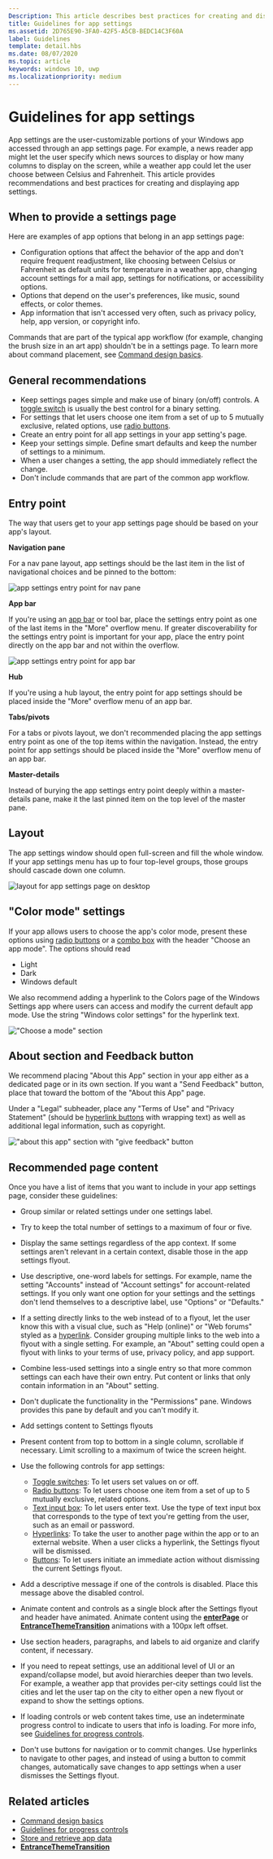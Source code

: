 ```yaml
---
Description: This article describes best practices for creating and displaying app settings.
title: Guidelines for app settings
ms.assetid: 2D765E90-3FA0-42F5-A5CB-BEDC14C3F60A
label: Guidelines
template: detail.hbs
ms.date: 08/07/2020
ms.topic: article
keywords: windows 10, uwp
ms.localizationpriority: medium
---
```


# Guidelines for app settings

App settings are the user-customizable portions of your Windows app accessed through an app settings page. For example, a news reader app might let the user specify which news sources to display or how many columns to display on the screen, while a weather app could let the user choose between Celsius and Fahrenheit. This article provides recommendations and best practices for creating and displaying app settings.

## When to provide a settings page

Here are examples of app options that belong in an app settings page:

- Configuration options that affect the behavior of the app and don't require frequent readjustment, like choosing between Celsius or Fahrenheit as default units for temperature in a weather app, changing account settings for a mail app, settings for notifications, or accessibility options.
- Options that depend on the user's preferences, like music, sound effects, or color themes.
- App information that isn't accessed very often, such as privacy policy, help, app version, or copyright info.

Commands that are part of the typical app workflow (for example, changing the brush size in an art app) shouldn't be in a settings page. To learn more about command placement, see [Command design basics](../basics/commanding-basics.md).

## General recommendations

- Keep settings pages simple and make use of binary (on/off) controls. A [toggle switch](../controls-and-patterns/toggles.md) is usually the best control for a binary setting.
- For settings that let users choose one item from a set of up to 5 mutually exclusive, related options, use [radio buttons](../controls-and-patterns/radio-button.md).
- Create an entry point for all app settings in your app setting's page.
- Keep your settings simple. Define smart defaults and keep the number of settings to a minimum.
- When a user changes a setting, the app should immediately reflect the change.
- Don't include commands that are part of the common app workflow.

## Entry point

The way that users get to your app settings page should be based on your app's layout.

**Navigation pane**

For a nav pane layout, app settings should be the last item in the list of navigational choices and be pinned to the bottom:

![app settings entry point for nav pane](images/appsettings-nav-settings.png)

**App bar**

If you're using an [app bar](../controls-and-patterns/app-bars.md) or tool bar, place the settings entry point as one of the last items in the "More" overflow menu. If greater discoverability for the settings entry point is important for your app, place the entry point directly on the app bar and not within the overflow.

![app settings entry point for app bar](../controls-and-patterns/images/appbar_rs2_overflow_icons.png)

**Hub**

If you're using a hub layout, the entry point for app settings should be placed inside the "More" overflow menu of an app bar.

**Tabs/pivots**

For a tabs or pivots layout, we don't recommended placing the app settings entry point as one of the top items within the navigation. Instead, the entry point for app settings should be placed inside the "More" overflow menu of an app bar.

**Master-details**

Instead of burying the app settings entry point deeply within a master-details pane, make it the last pinned item on the top level of the master pane.

## Layout


The app settings window should open full-screen and fill the whole window. If your app settings menu has up to four top-level groups, those groups should cascade down one column.

![layout for app settings page on desktop](images/appsettings-layout-navpane-desktop.png)


## "Color mode" settings


If your app allows users to choose the app's color mode, present these options using [radio buttons](../controls-and-patterns/radio-button.md) or a [combo box](../controls-and-patterns/combo-box.md) with the header "Choose an app mode". The options should read
- Light
- Dark
- Windows default

We also recommend adding a hyperlink to the Colors page of the Windows Settings app where users can access and modify the current default app mode. Use the string "Windows color settings" for the hyperlink text.

!["Choose a mode" section](images/appsettings_mode.png)

<!--
<div class="microsoft-internal-note">
Detailed redlines showing preferred text strings for the "Choose a mode" section are available on [UNI](https://uni/DesignDepot.FrontEnd/#/ProductNav/2543/0/dv/?t=Windows%7CControls%7CColorMode&f=RS2).
</div>
-->

## About section and Feedback button


We recommend placing  "About this App" section in your app either as a dedicated page or in its own section. If you want a "Send Feedback" button, place that toward the bottom of the "About this App" page.

Under a "Legal" subheader, place any "Terms of Use" and "Privacy Statement" (should be [hyperlink buttons](../controls-and-patterns/hyperlinks.md) with wrapping text) as well as additional legal information, such as copyright.

!["about this app" section with "give feedback" button](images/appsettings-about.png)


## Recommended page content


Once you have a list of items that you want to include in your app settings page, consider these guidelines:

- Group similar or related settings under one settings label.
- Try to keep the total number of settings to a maximum of four or five.
- Display the same settings regardless of the app context. If some settings aren't relevant in a certain context, disable those in the app settings flyout.
- Use descriptive, one-word labels for settings. For example, name the setting "Accounts" instead of "Account settings" for account-related settings. If you only want one option for your settings and the settings don't lend themselves to a descriptive label, use "Options" or "Defaults."
- If a setting directly links to the web instead of to a flyout, let the user know this with a visual clue, such as "Help (online)" or "Web forums" styled as a [hyperlink](../controls-and-patterns/hyperlinks.md). Consider grouping multiple links to the web into a flyout with a single setting. For example, an "About" setting could open a flyout with links to your terms of use, privacy policy, and app support.
- Combine less-used settings into a single entry so that more common settings can each have their own entry. Put content or links that only contain information in an "About" setting.
- Don't duplicate the functionality in the "Permissions" pane. Windows provides this pane by default and you can't modify it.

- Add settings content to Settings flyouts
- Present content from top to bottom in a single column, scrollable if necessary. Limit scrolling to a maximum of twice the screen height.
- Use the following controls for app settings:

    - [Toggle switches](../controls-and-patterns/toggles.md): To let users set values on or off.
    - [Radio buttons](../controls-and-patterns/radio-button.md): To let users choose one item from a set of up to 5 mutually exclusive, related options.
    - [Text input box](../controls-and-patterns/text-block.md): To let users enter text. Use the type of text input box that corresponds to the type of text you're getting from the user, such as an email or password.
    - [Hyperlinks](../controls-and-patterns/hyperlinks.md): To take the user to another page within the app or to an external website. When a user clicks a hyperlink, the Settings flyout will be dismissed.
    - [Buttons](../controls-and-patterns/buttons.md): To let users initiate an immediate action without dismissing the current Settings flyout.
- Add a descriptive message if one of the controls is disabled. Place this message above the disabled control.
- Animate content and controls as a single block after the Settings flyout and header have animated. Animate content using the [**enterPage**](/previous-versions/windows/apps/br212672(v=win.10)) or [**EntranceThemeTransition**](/uwp/api/Windows.UI.Xaml.Media.Animation.EntranceThemeTransition) animations with a 100px left offset.
- Use section headers, paragraphs, and labels to aid organize and clarify content, if necessary.
- If you need to repeat settings, use an additional level of UI or an expand/collapse model, but avoid hierarchies deeper than two levels. For example, a weather app that provides per-city settings could list the cities and let the user tap on the city to either open a new flyout or expand to show the settings options.
- If loading controls or web content takes time, use an indeterminate progress control to indicate to users that info is loading. For more info, see [Guidelines for progress controls](../controls-and-patterns/progress-controls.md).
- Don't use buttons for navigation or to commit changes. Use hyperlinks to navigate to other pages, and instead of using a button to commit changes, automatically save changes to app settings when a user dismisses the Settings flyout.



## Related articles

* [Command design basics](../basics/commanding-basics.md)
* [Guidelines for progress controls](../controls-and-patterns/progress-controls.md)
* [Store and retrieve app data](./store-and-retrieve-app-data.md)
* [**EntranceThemeTransition**](/uwp/api/Windows.UI.Xaml.Media.Animation.EntranceThemeTransition)